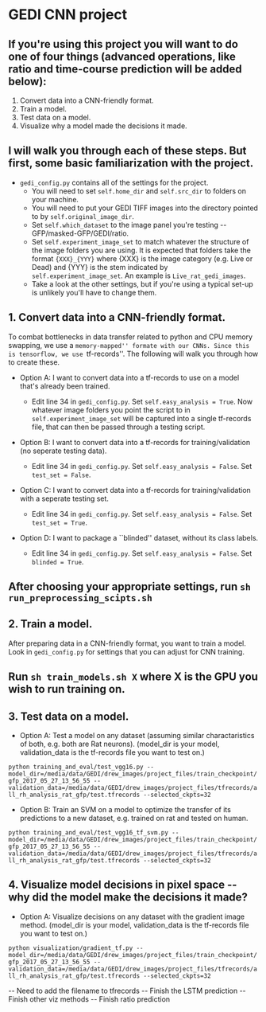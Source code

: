 # GEDI CNN project

## If you're using this project you will want to do one of four things (advanced operations, like ratio and time-course prediction will be added below):
1. Convert data into a CNN-friendly format.
2. Train a model.
3. Test data on a model.
4. Visualize why a model made the decisions it made.
## I will walk you through each of these steps. But first, some basic familiarization with the project.

* `gedi_config.py` contains all of the settings for the project.
  * You will need to set `self.home_dir` and `self.src_dir` to folders on your machine.
  * You will need to put your GEDI TIFF images into the directory pointed to by `self.original_image_dir`.
  * Set `self.which_dataset` to the image panel you're testing -- GFP/masked-GFP/GEDI/ratio.
  * Set `self.experiment_image_set` to match whatever the structure of the image folders you are using. It is expected that folders take the format `{XXX}_{YYY}` where {XXX} is the image category (e.g. Live or Dead) and {YYY} is the stem indicated by `self.experiment_image_set`. An example is `Live_rat_gedi_images`.
  * Take a look at the other settings, but if you're using a typical set-up is unlikely you'll have to change them.



## 1. Convert data into a CNN-friendly format.
To combat bottlenecks in data transfer related to python and CPU memory swapping, we use a ``memory-mapped'' formate with our CNNs. Since this is tensorflow, we use ``tf-records''. The following will walk you through how to create these.

* Option A: I want to convert data into a tf-records to use on a model that's already been trained.
  * Edit line 34 in `gedi_config.py`. Set `self.easy_analysis = True`. Now whatever image folders you point the script to in `self.experiment_image_set` will be captured into a single tf-records file, that can then be passed through a testing script.

* Option B: I want to convert data into a tf-records for training/validation (no seperate testing data).
  * Edit line 34 in `gedi_config.py`. Set `self.easy_analysis = False`. Set `test_set = False`. 

* Option C: I want to convert data into a tf-records for training/validation with a seperate testing set.
  * Edit line 34 in `gedi_config.py`. Set `self.easy_analysis = False`. Set `test_set = True`.

* Option D: I want to package a ``blinded'' dataset, without its class labels.
  * Edit line 34 in `gedi_config.py`. Set `self.easy_analysis = False`. Set `blinded = True`.

## After choosing your appropriate settings, run `sh run_preprocessing_scipts.sh`

## 2. Train a model.
After preparing data in a CNN-friendly format, you want to train a model. Look in `gedi_config.py` for settings that you can adjust for CNN training. 

## Run `sh train_models.sh X` where X is the GPU you wish to run training on. 

## 3. Test data on a model.
* Option A: Test a model on any dataset (assuming similar charactaristics of both, e.g. both are Rat neurons). (model_dir is your model, validation_data is the tf-records file you want to test on.)

```python training_and_eval/test_vgg16.py --model_dir=/media/data/GEDI/drew_images/project_files/train_checkpoint/gfp_2017_05_27_13_56_55 --validation_data=/media/data/GEDI/drew_images/project_files/tfrecords/all_rh_analysis_rat_gfp/test.tfrecords --selected_ckpts=32```

* Option B: Train an SVM on a model to optimize the transfer of its predictions to a new dataset, e.g. trained on rat and tested on human.

```python training_and_eval/test_vgg16_tf_svm.py --model_dir=/media/data/GEDI/drew_images/project_files/train_checkpoint/gfp_2017_05_27_13_56_55 --validation_data=/media/data/GEDI/drew_images/project_files/tfrecords/all_rh_analysis_rat_gfp/test.tfrecords --selected_ckpts=32```

## 4. Visualize model decisions in pixel space -- why did the model make the decisions it made?
* Option A: Visualize decisions on any dataset with the gradient image method. (model_dir is your model, validation_data is the tf-records file you want to test on.)

```python visualization/gradient_tf.py --model_dir=/media/data/GEDI/drew_images/project_files/train_checkpoint/gfp_2017_05_27_13_56_55 --validation_data=/media/data/GEDI/drew_images/project_files/tfrecords/all_rh_analysis_rat_gfp/test.tfrecords --selected_ckpts=32```
 


-- Need to add the filename to tfrecords
-- Finish the LSTM prediction
-- Finish other viz methods
-- Finish ratio prediction
